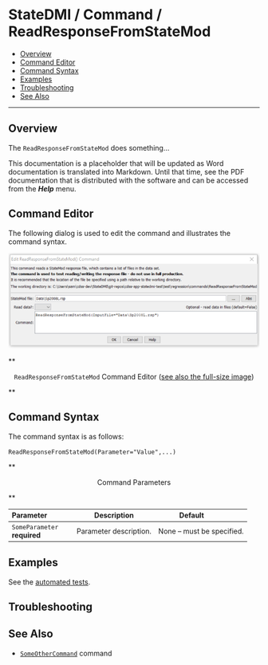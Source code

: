 # StateDMI / Command / ReadResponseFromStateMod #

* [Overview](#overview)
* [Command Editor](#command-editor)
* [Command Syntax](#command-syntax)
* [Examples](#examples)
* [Troubleshooting](#troubleshooting)
* [See Also](#see-also)

-------------------------

## Overview ##

The `ReadResponseFromStateMod` does something...

This documentation is a placeholder that will be updated as Word documentation is translated into Markdown.
Until that time, see the PDF documentation that is distributed with the software and can be accessed
from the ***Help*** menu.

## Command Editor ##

The following dialog is used to edit the command and illustrates the command syntax.

![ReadResponseFromStateMod](ReadResponseFromStateMod.png)

**<p style="text-align: center;">
`ReadResponseFromStateMod` Command Editor (<a href="../ReadResponseFromStateMod.png">see also the full-size image</a>)
</p>**

## Command Syntax ##

The command syntax is as follows:

```text
ReadResponseFromStateMod(Parameter="Value",...)
```
**<p style="text-align: center;">
Command Parameters
</p>**

| **Parameter**&nbsp;&nbsp;&nbsp;&nbsp;&nbsp;&nbsp;&nbsp;&nbsp;&nbsp;&nbsp;&nbsp;&nbsp; | **Description** | **Default**&nbsp;&nbsp;&nbsp;&nbsp;&nbsp;&nbsp;&nbsp;&nbsp;&nbsp;&nbsp; |
| --------------|-----------------|----------------- |
|`SomeParameter`<br>**required**|Parameter description.|None – must be specified.|

## Examples ##

See the [automated tests](https://github.com/OpenWaterFoundation/cdss-app-statedmi-main/tree/master/test/regression/commands/ReadResponseFromStateMod).

## Troubleshooting ##

## See Also ##

* [`SomeOtherCommand`](../SomeOtherCommand/SomeOtherCommand) command
